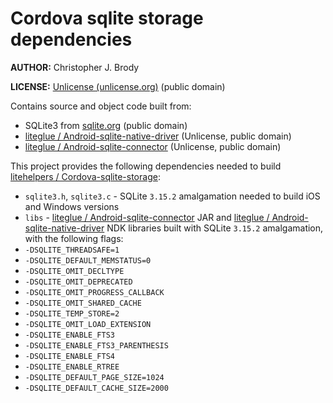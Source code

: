 # Cordova sqlite storage dependencies

**AUTHOR:** Christopher J. Brody

**LICENSE:** [Unlicense (unlicense.org)](http://unlicense.org/) (public domain)

Contains source and object code built from:
- SQLite3 from [sqlite.org](http://sqlite.org/) (public domain)
- [liteglue / Android-sqlite-native-driver](https://github.com/liteglue/Android-sqlite-native-driver) (Unlicense, public domain)
- [liteglue / Android-sqlite-connector](https://github.com/liteglue/Android-sqlite-connector) (Unlicense, public domain)

This project provides the following dependencies needed to build [litehelpers / Cordova-sqlite-storage](https://github.com/litehelpers/Cordova-sqlite-storage):
- `sqlite3.h`, `sqlite3.c` - SQLite `3.15.2` amalgamation needed to build iOS and Windows versions
- `libs` - [liteglue / Android-sqlite-connector](https://github.com/liteglue/Android-sqlite-connector) JAR and [liteglue / Android-sqlite-native-driver](https://github.com/liteglue/Android-sqlite-native-driver) NDK libraries built with SQLite `3.15.2` amalgamation, with the following flags:
 - `-DSQLITE_THREADSAFE=1`
 - `-DSQLITE_DEFAULT_MEMSTATUS=0`
 - `-DSQLITE_OMIT_DECLTYPE`
 - `-DSQLITE_OMIT_DEPRECATED`
 - `-DSQLITE_OMIT_PROGRESS_CALLBACK`
 - `-DSQLITE_OMIT_SHARED_CACHE`
 - `-DSQLITE_TEMP_STORE=2`
 - `-DSQLITE_OMIT_LOAD_EXTENSION`
 - `-DSQLITE_ENABLE_FTS3`
 - `-DSQLITE_ENABLE_FTS3_PARENTHESIS`
 - `-DSQLITE_ENABLE_FTS4`
 - `-DSQLITE_ENABLE_RTREE`
 - `-DSQLITE_DEFAULT_PAGE_SIZE=1024`
 - `-DSQLITE_DEFAULT_CACHE_SIZE=2000`
